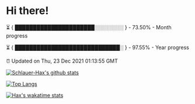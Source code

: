 # Hi there!

⏳ { ██████████████████████░░░░░░░░ } - 73.50% - Month progress

⏳ { █████████████████████████████░ } - 97.55% - Year progress

⏰ Updated on Thu, 23 Dec 2021 01:13:55 GMT


[![Schlauer-Hax's github stats](https://github-readme-stats.vercel.app/api?username=Schlauer-Hax&show_icons=true&theme=dark&count_private=true)](https://github.com/Schlauer-Hax)


[![Top Langs](https://github-readme-stats.vercel.app/api/top-langs/?username=Schlauer-Hax&layout=compact&theme=dark)](https://github.com/Schlauer-Hax?tab=repositories)


[![Hax's wakatime stats](https://github-readme-stats.vercel.app/api/wakatime?username=Hax&theme=dark)](https://wakatime.com/@Hax)

